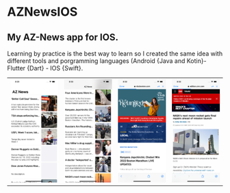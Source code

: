 # AZNewsIOS
## My AZ-News app for IOS.

Learning by practice is the best way to learn so I created the same 
idea with different tools and porgramming languages (Android {Java and Kotin}-Flutter {Dart} - IOS {Swift}.

<table align="center">
   <tr>
    <td><img src="https://github.com/omarzer0/AZNewsIOS/blob/main/ios%20_assets/1.png" alt="Home Screen"</td>
    <td><img src="https://github.com/omarzer0/AZNewsIOS/blob/main/ios%20_assets/2.png" alt="Drawer Tabs"></td>
    <td><img src="https://github.com/omarzer0/AZNewsIOS/blob/main/ios%20_assets/3.png" alt="Search Feature"></td>
    <td><img src="https://github.com/omarzer0/AZNewsIOS/blob/main/ios%20_assets/4.png" alt="Search Feature"></td>
   </tr>
 </table>
